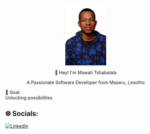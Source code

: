 
<div align="center"><img align="center" src="https://github.com/Mswati03/Mswati03/blob/main/DSCF7302-removebg-preview.png" width="128"/></div>
<p align="center"> 👋 Hey! I'm Mswati Tshabalala</p>
<p align="center"> A Passionate Software Developer from Maseru, Lesotho</p>
<p> 💫 Goal:<br>
Unlocking possibilities</p>


## 🌐 Socials:
[![LinkedIn](https://img.shields.io/badge/LinkedIn-%230077B5.svg?logo=linkedin&logoColor=white)](https://linkedin.com/in/mswati-tshabalala-8bb712263) 
